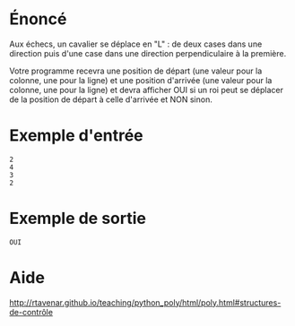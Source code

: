 # **Énoncé**

Aux échecs, un cavalier se déplace en "L" : de deux cases dans une direction puis d'une case dans une direction perpendiculaire à la première.

Votre programme recevra une position de départ (une valeur pour la colonne, une pour la ligne) et une position d'arrivée (une valeur pour la colonne, une pour la ligne) et devra afficher OUI si un roi peut se déplacer de la position de départ à celle d'arrivée et NON sinon.


 

# Exemple d'entrée

```
2
4
3
2
```

# Exemple de sortie

```
OUI
```

# Aide

http://rtavenar.github.io/teaching/python_poly/html/poly.html#structures-de-contrôle

